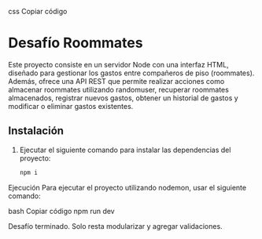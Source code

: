 css
Copiar código
# Desafío Roommates

Este proyecto consiste en un servidor Node con una interfaz HTML, diseñado para gestionar los gastos entre compañeros de piso (roommates). Además, ofrece una API REST que permite realizar acciones como almacenar roommates utilizando randomuser, recuperar roommates almacenados, registrar nuevos gastos, obtener un historial de gastos y modificar o eliminar gastos existentes.

## Instalación

1. Ejecutar el siguiente comando para instalar las dependencias del proyecto:
   ```bash
   npm i
Ejecución
Para ejecutar el proyecto utilizando nodemon, usar el siguiente comando:

bash
Copiar código
npm run dev


Desafío terminado. Solo resta modularizar y agregar validaciones.
